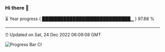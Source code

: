 ### Hi there 👋

⏳ Year progress { █████████████████████████████▁ } 97.88 %

---

⏰ Updated on Sat, 24 Dec 2022 06:09:08 GMT

![Progress Bar CI](https://github.com/Shyam-Makwana/GitHub-Actions-Demo/workflows/Progress%20Bar%20CI/badge.svg)
